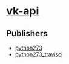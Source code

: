 # [vk-api](https://pypi.org/project/vk-api)



## Publishers
- [python273](https://pypi.org/user/python273)
- [python273_travisci](https://pypi.org/user/python273_travisci)

